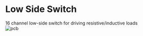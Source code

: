 # Low Side Switch
16 channel low-side switch for driving resistive/inductive loads<br>
![pcb](pcb_3D.jpg)<br><br>


